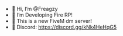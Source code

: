 - 👋 Hi, I’m @Freagzy
- 👀 I’m Developing Fire RP!
- 🌱 This is a new FiveM dm server!
- 💞️ Discord: https://discord.gg/kNk4HeHqG5
